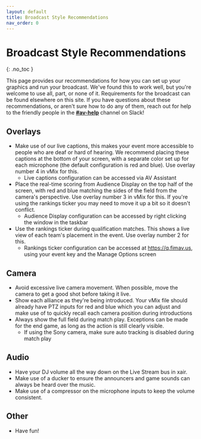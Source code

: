```yaml
---
layout: default
title: Broadcast Style Recommendations
nav_order: 0
---
```


# Broadcast Style Recommendations
{: .no_toc }

This page provides our recommendations for how you can set up your graphics and run your broadcast. We've found this to work well, but you're welcome to use all, part, or none of it. Requirements for the broadcast can be found elsewhere on this site. If you have questions about these recommendations, or aren't sure how to do any of them, reach out for help to the friendly people in the **[#av-help](https://first-in-michigan.slack.com/archives/C04PTSR77H7)** channel on Slack!

## Overlays
- Make use of our live captions, this makes your event more accessible to people who are deaf or hard of hearing. We recommend placing these captions at the bottom of your screen, with a separate color set up for each microphone (the default configuration is red and blue). Use overlay number 4 in vMix for this.
  - Live captions configuration can be accessed via AV Assistant
- Place the real-time scoring from Audience Display on the top half of the screen, with red and blue matching the sides of the field from the camera's perspective. Use overlay number 3 in vMix for this. If you're using the rankings ticker you may need to move it up a bit so it doesn't conflict.
  - Audience Display configuration can be accessed by right clicking the window in the taskbar
- Use the rankings ticker during qualification matches. This shows a live view of each team's placement in the event. Use overlay number 2 for this.
  - Rankings ticker configuration can be accessed at <https://q.fimav.us>, using your event key and the Manage Options screen

## Camera
- Avoid excessive live camera movement. When possible, move the camera to get a good shot before taking it live.
- Show each alliance as they're being introduced. Your vMix file should already have PTZ inputs for red and blue which you can adjust and make use of to quickly recall each camera position during introductions
- Always show the full field during match play. Exceptions can be made for the end game, as long as the action is still clearly visible.
  - If using the Sony camera, make sure auto tracking is disabled during match play

## Audio
- Have your DJ volume all the way down on the Live Stream bus in xair.
- Make use of a ducker to ensure the announcers and game sounds can always be heard over the music.
- Make use of a compressor on the microphone inputs to keep the volume consistent.

## Other
- Have fun!